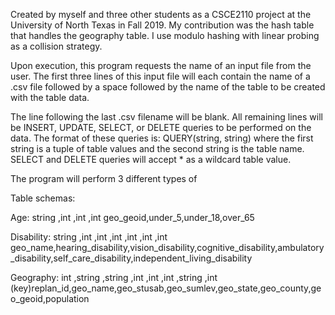 Created by myself and three other students as a CSCE2110 project at the University of North Texas in Fall 2019. My contribution was the hash table that handles the geography table.
I use modulo hashing with linear probing as a collision strategy.

Upon execution, this program requests the name of an input file from the user. The first three lines of this input file will each contain the name of a .csv file followed by
a space followed by the name of the table to be created with the table data.

The line following the last .csv filename will be blank. All remaining lines will be INSERT, UPDATE, SELECT, or DELETE queries to be performed on the data. The format of these
queries is: QUERY(string, string) where the first string is a tuple of table values and the second string is the table name. SELECT and DELETE queries will accept * as a
wildcard table value.

The program will perform 3 different types of 

Table schemas:


Age:
string   ,int    ,int     ,int
geo_geoid,under_5,under_18,over_65

Disability:
string  ,int 		       ,int 			 ,int                 ,int                  ,int                  ,int
geo_name,hearing_disability,vision_disability,cognitive_disability,ambulatory_disability,self_care_disability,independent_living_disability

Geography:
int			  ,string  ,string       ,int        ,int  ,int       ,string   ,int
(key)replan_id,geo_name,geo_stusab,geo_sumlev,geo_state,geo_county,geo_geoid,population